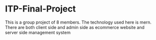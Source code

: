 # ITP-Final-Project
This is a group project of 8 members.
The technology used here is mern.
There are both client side and admin side as ecommerce website and server side management system
